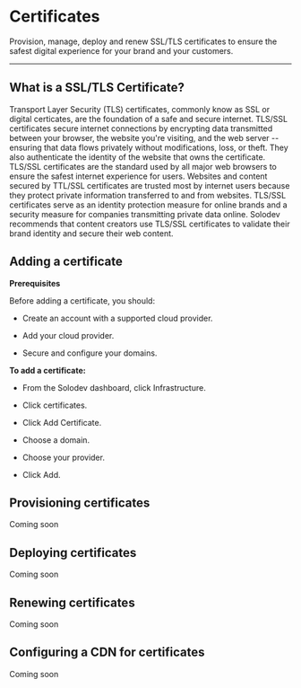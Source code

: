 # Certificates

Provision, manage, deploy and renew SSL/TLS certificates to ensure the safest digital experience for your brand and your customers. 

--- 

## What is a SSL/TLS Certificate? 

Transport Layer Security (TLS) certificates, commonly know as SSL or digital certicates, are the foundation of a safe and secure internet. TLS/SSL certificates secure internet connections by encrypting data transmitted between your browser, the website you're visiting, and the web server -- ensuring that data flows privately without modifications, loss, or theft. They also authenticate the identity of the website that owns the certificate. TLS/SSL certificates are the standard used by all major web browsers to ensure the safest internet experience for users. Websites and content secured by TTL/SSL certificates are trusted most by internet users because they protect private information transferred to and from websites. TLS/SSL certificates serve as an identity protection measure for online brands and a security measure for companies transmitting private data online. Solodev recommends that content creators use TLS/SSL certificates to validate their brand identity and secure their web content. 


## Adding a certificate

**Prerequisites**

Before adding a certificate, you should: 

- Create an account with a supported cloud provider. 

- Add your cloud provider. 

- Secure and configure your domains. 

**To add a certificate:** 

- From the Solodev dashboard, click Infrastructure. 

- Click certificates. 

- Click Add Certificate.

- Choose a domain. 

- Choose your provider. 

- Click Add. 


## Provisioning certificates

Coming soon


## Deploying certificates

Coming soon


## Renewing certificates

Coming soon

## Configuring a CDN for certificates

Coming soon